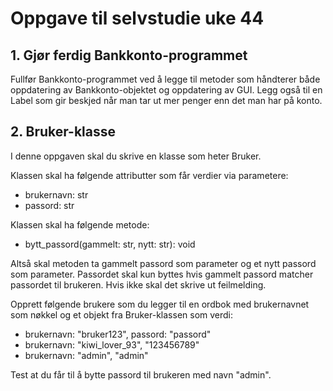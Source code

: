 # Oppgave til selvstudie uke 44

## 1.  Gjør ferdig Bankkonto-programmet
Fullfør Bankkonto-programmet ved å legge til metoder som håndterer både oppdatering av Bankkonto-objektet og oppdatering av GUI. Legg også til en Label som gir beskjed når man tar ut mer penger enn det man har på konto.

## 2. Bruker-klasse
I denne oppgaven skal du skrive en klasse som heter Bruker.

Klassen skal ha følgende attributter som får verdier via parametere:
- brukernavn: str
- passord: str

Klassen skal ha følgende metode:
- bytt_passord(gammelt: str, nytt: str): void

Altså skal metoden ta gammelt passord som parameter og et nytt passord som parameter. Passordet skal kun byttes hvis gammelt passord matcher passordet til brukeren. Hvis ikke skal det skrive ut feilmelding.

Opprett følgende brukere som du legger til en ordbok med brukernavnet som nøkkel og et objekt fra Bruker-klassen som verdi:
- brukernavn: "bruker123", passord: "passord"
- brukernavn: "kiwi_lover_93", "123456789"
- brukernavn: "admin", "admin"

Test at du får til å bytte passord til brukeren med navn "admin".